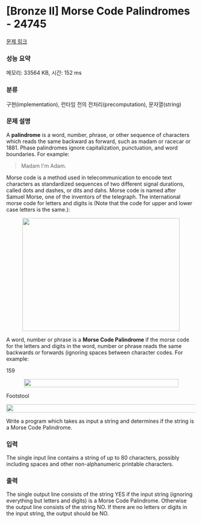 # [Bronze II] Morse Code Palindromes - 24745 

[문제 링크](https://www.acmicpc.net/problem/24745) 

### 성능 요약

메모리: 33564 KB, 시간: 152 ms

### 분류

구현(implementation), 런타임 전의 전처리(precomputation), 문자열(string)

### 문제 설명

<p>A <strong>palindrome</strong> is a word, number, phrase, or other sequence of characters which reads the same backward as forward, such as madam or racecar or 1881. Phase palindromes ignore capitalization, punctuation, and word boundaries. For example:</p>

<blockquote>
<p>Madam I'm Adam.</p>
</blockquote>

<p>Morse code is a method used in telecommunication to encode text characters as standardized sequences of two different signal durations, called dots and dashes, or dits and dahs. Morse code is named after Samuel Morse, one of the inventors of the telegraph. The international morse code for letters and digits is (Note that the code for upper and lower case letters is the same.):</p>

<p style="text-align: center;"><img alt="" src="https://upload.acmicpc.net/74f37042-07e4-455d-aeb4-f581e05d90df/-/preview/" style="width: 418px; height: 300px;"></p>

<p>A word, number or phrase is a <strong>Morse Code Palindrome</strong> if the morse code for the letters and digits in the word, number or phrase reads the same backwards or forwards (ignoring spaces between character codes. For example:</p>

<p>159</p>

<p style="text-align: center;"><img alt="" src="https://upload.acmicpc.net/a4bdf6de-decd-4d2d-a884-5fb4ab2248df/-/preview/" style="width: 411px; height: 22px;"></p>

<p>Footstool</p>

<p style="text-align: center;"><img alt="" src="https://upload.acmicpc.net/6650fad5-1597-40c5-bc3b-c5eaff66e88c/-/preview/" style="width: 718px; height: 22px;"></p>

<p>Write a program which takes as input a string and determines if the string is a Morse Code Palindrome.</p>

### 입력 

 <p>The single input line contains a string of up to 80 characters, possibly including spaces and other non-alphanumeric printable characters.</p>

### 출력 

 <p>The single output line consists of the string YES if the input string (ignoring everything but letters and digits) is a Morse Code Palindrome. Otherwise the output line consists of the string NO. If there are no letters or digits in the input string, the output should be NO.</p>

